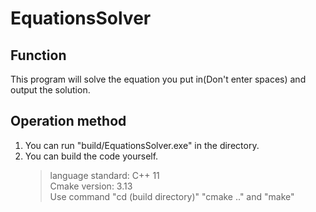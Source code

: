 # EquationsSolver
## Function
This program will solve the equation you put in(Don't enter spaces) and output the solution.  
## Operation method
1. You can run "build/EquationsSolver.exe" in the directory.
2. You can build the code yourself.  
    > language standard: C++ 11  
    > Cmake version: 3.13  
    Use command "cd (build directory)" "cmake .." and "make"

